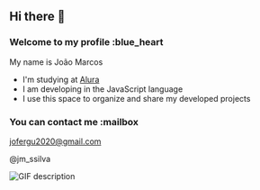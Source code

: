 ## Hi there 👋
### Welcome to my profile :blue_heart

My name is João Marcos

- I'm studying at [Alura](https://www.alura.com.br)
- I am developing in the JavaScript language
- I use this space to organize and share my developed projects

### You can contact me :mailbox

jofergu2020@gmail.com

@jm_ssilva

![GIF description]([(https://media.tenor.com/uUy7LkxW1R4AAAAM/neymar-neymar-jr.gif)])
